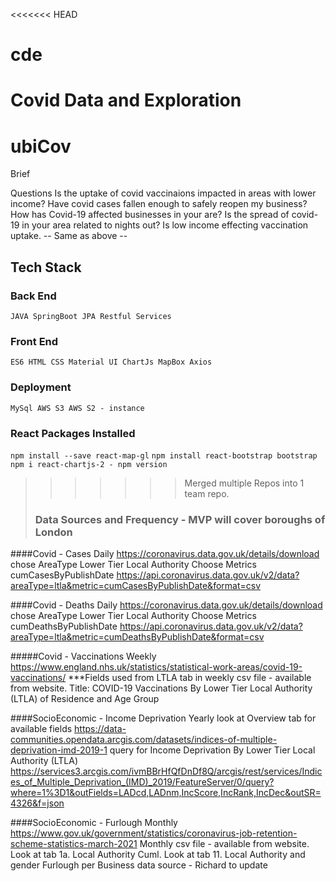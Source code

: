 <<<<<<< HEAD
# cde
Covid Data and Exploration
=======
# ubiCov

Brief

Questions Is the uptake of covid vaccinaions impacted in areas with lower income? Have covid cases fallen enough to
safely reopen my business? How has Covid-19 affected businesses in your are? Is the spread of covid-19 in your area
related to nights out? Is low income effecting vaccination uptake. -- Same as above --

## Tech Stack

### Back End

`JAVA SpringBoot JPA Restful Services`

### Front End

`ES6 HTML CSS Material UI ChartJs MapBox Axios`

### Deployment

`MySql AWS S3 AWS S2 - instance`

### React Packages Installed

`npm install --save react-map-gl`
`npm install react-bootstrap bootstrap`
`npm i react-chartjs-2 - npm version`
> > > > > > > Merged multiple Repos into 1 team repo.
> 
> ### Data Sources and Frequency - MVP will cover boroughs of London 


####Covid - Cases Daily
https://coronavirus.data.gov.uk/details/download  chose AreaType  Lower Tier Local Authority Choose Metrics cumCasesByPublishDate
https://api.coronavirus.data.gov.uk/v2/data?areaType=ltla&metric=cumCasesByPublishDate&format=csv

####Covid - Deaths Daily
https://coronavirus.data.gov.uk/details/download  chose AreaType  Lower Tier Local Authority Choose Metrics cumDeathsByPublishDate
https://api.coronavirus.data.gov.uk/v2/data?areaType=ltla&metric=cumDeathsByPublishDate&format=csv


#####Covid - Vaccinations Weekly
https://www.england.nhs.uk/statistics/statistical-work-areas/covid-19-vaccinations/
***Fields used from LTLA tab in weekly csv file - available from website.
Title:	COVID-19 Vaccinations By Lower Tier Local Authority (LTLA) of Residence and Age Group								


####SocioEconomic - Income Deprivation Yearly
look at Overview tab for available fields
https://data-communities.opendata.arcgis.com/datasets/indices-of-multiple-deprivation-imd-2019-1
query for Income Deprivation By Lower Tier Local Authority (LTLA)
https://services3.arcgis.com/ivmBBrHfQfDnDf8Q/arcgis/rest/services/Indices_of_Multiple_Deprivation_(IMD)_2019/FeatureServer/0/query?where=1%3D1&outFields=LADcd,LADnm,IncScore,IncRank,IncDec&outSR=4326&f=json

####SocioEconomic - Furlough Monthly
https://www.gov.uk/government/statistics/coronavirus-job-retention-scheme-statistics-march-2021
Monthly csv file - available from website.
Look at tab 1a. Local Authority Cuml. 
Look at tab 11. Local Authority and gender
Furlough per Business data source - Richard to update
